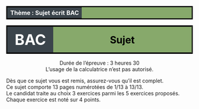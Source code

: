 <table  style="table-layout: fixed;background-color:#87A96B; border:solid;color:black;width:100%;">
        <tr>
            <th style="background-color: #3B444B;color:white;text-align:center;border:none;font-size:12pt;">
            Thème  : Sujet écrit BAC
            </th>
        </tr>
</table>
<table  style="table-layout: fixed;background-color:#87A96B; border:solid;color:black;width:100%;">
        <tr >
            <th width="25%"; style="background-color: #3B444B;color:white;text-align:center;border:none;font-size:30pt;">
            BAC
            </th>
            <th  width="75%"; style="text-align:center;border:none;font-size:20pt;">Sujet </th>
        </tr>
</table>


<div align="center">Durée de l’épreuve : 3 heures 30</div>


<div align="center">L’usage de la calculatrice n’est pas autorisé.  </div>

Dès que ce sujet vous est remis, assurez-vous qu’il est complet.  
Ce sujet comporte 13 pages numérotées de 1/13 à 13/13.  
Le candidat traite au choix 3 exercices parmi les 5 exercices proposés.  
Chaque exercice est noté sur 4 points.
